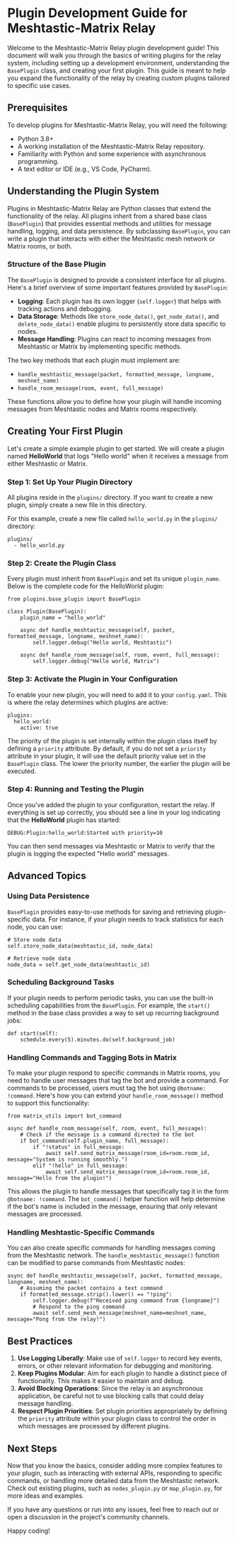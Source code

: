# Plugin Development Guide for Meshtastic-Matrix Relay

Welcome to the Meshtastic-Matrix Relay plugin development guide! This document will walk you through the basics of writing plugins for the relay system, including setting up a development environment, understanding the `BasePlugin` class, and creating your first plugin. This guide is meant to help you expand the functionality of the relay by creating custom plugins tailored to specific use cases.

## Prerequisites

To develop plugins for Meshtastic-Matrix Relay, you will need the following:

- Python 3.8+
- A working installation of the Meshtastic-Matrix Relay repository.
- Familiarity with Python and some experience with asynchronous programming.
- A text editor or IDE (e.g., VS Code, PyCharm).

## Understanding the Plugin System

Plugins in Meshtastic-Matrix Relay are Python classes that extend the functionality of the relay. All plugins inherit from a shared base class (`BasePlugin`) that provides essential methods and utilities for message handling, logging, and data persistence. By subclassing `BasePlugin`, you can write a plugin that interacts with either the Meshtastic mesh network or Matrix rooms, or both.

### Structure of the Base Plugin

The `BasePlugin` is designed to provide a consistent interface for all plugins. Here's a brief overview of some important features provided by `BasePlugin`:

- **Logging**: Each plugin has its own logger (`self.logger`) that helps with tracking actions and debugging.
- **Data Storage**: Methods like `store_node_data()`, `get_node_data()`, and `delete_node_data()` enable plugins to persistently store data specific to nodes.
- **Message Handling**: Plugins can react to incoming messages from Meshtastic or Matrix by implementing specific methods.

The two key methods that each plugin must implement are:

- `handle_meshtastic_message(packet, formatted_message, longname, meshnet_name)`
- `handle_room_message(room, event, full_message)`

These functions allow you to define how your plugin will handle incoming messages from Meshtastic nodes and Matrix rooms respectively.

## Creating Your First Plugin

Let's create a simple example plugin to get started. We will create a plugin named **HelloWorld** that logs "Hello world" when it receives a message from either Meshtastic or Matrix.

### Step 1: Set Up Your Plugin Directory

All plugins reside in the `plugins/` directory. If you want to create a new plugin, simply create a new file in this directory.

For this example, create a new file called `hello_world.py` in the `plugins/` directory:

```
plugins/
  - hello_world.py
```

### Step 2: Create the Plugin Class

Every plugin must inherit from `BasePlugin` and set its unique `plugin_name`. Below is the complete code for the HelloWorld plugin:

```
from plugins.base_plugin import BasePlugin

class Plugin(BasePlugin):
    plugin_name = "hello_world"

    async def handle_meshtastic_message(self, packet, formatted_message, longname, meshnet_name):
        self.logger.debug("Hello world, Meshtastic")

    async def handle_room_message(self, room, event, full_message):
        self.logger.debug("Hello world, Matrix")
```

### Step 3: Activate the Plugin in Your Configuration

To enable your new plugin, you will need to add it to your `config.yaml`. This is where the relay determines which plugins are active:

```
plugins:
  hello_world:
    active: true
```

The priority of the plugin is set internally within the plugin class itself by defining a `priority` attribute. By default, if you do not set a `priority` attribute in your plugin, it will use the default priority value set in the `BasePlugin` class. The lower the priority number, the earlier the plugin will be executed.

### Step 4: Running and Testing the Plugin

Once you've added the plugin to your configuration, restart the relay. If everything is set up correctly, you should see a line in your log indicating that the **HelloWorld** plugin has started:

```
DEBUG:Plugin:hello_world:Started with priority=10
```

You can then send messages via Meshtastic or Matrix to verify that the plugin is logging the expected "Hello world" messages.

## Advanced Topics

### Using Data Persistence

`BasePlugin` provides easy-to-use methods for saving and retrieving plugin-specific data. For instance, if your plugin needs to track statistics for each node, you can use:

```
# Store node data
self.store_node_data(meshtastic_id, node_data)

# Retrieve node data
node_data = self.get_node_data(meshtastic_id)
```

### Scheduling Background Tasks

If your plugin needs to perform periodic tasks, you can use the built-in scheduling capabilities from the `BasePlugin`. For example, the `start()` method in the base class provides a way to set up recurring background jobs:

```
def start(self):
    schedule.every(5).minutes.do(self.background_job)
```

### Handling Commands and Tagging Bots in Matrix

To make your plugin respond to specific commands in Matrix rooms, you need to handle user messages that tag the bot and provide a command. For commands to be processed, users must tag the bot using `@botname: !command`. Here's how you can extend your `handle_room_message()` method to support this functionality:

```
from matrix_utils import bot_command

async def handle_room_message(self, room, event, full_message):
    # Check if the message is a command directed to the bot
    if bot_command(self.plugin_name, full_message):
        if "!status" in full_message:
            await self.send_matrix_message(room_id=room.room_id, message="System is running smoothly.")
        elif "!hello" in full_message:
            await self.send_matrix_message(room_id=room.room_id, message="Hello from the plugin!")
```

This allows the plugin to handle messages that specifically tag it in the form `@botname: !command`. The `bot_command()` helper function will help determine if the bot's name is included in the message, ensuring that only relevant messages are processed.

### Handling Meshtastic-Specific Commands

You can also create specific commands for handling messages coming from the Meshtastic network. The `handle_meshtastic_message()` function can be modified to parse commands from Meshtastic nodes:

```
async def handle_meshtastic_message(self, packet, formatted_message, longname, meshnet_name):
    # Assuming the packet contains a text command
    if formatted_message.strip().lower() == "!ping":
        self.logger.debug(f"Received ping command from {longname}")
        # Respond to the ping command
        await self.send_mesh_message(meshnet_name=meshnet_name, message="Pong from the relay!")
```

## Best Practices

1. **Use Logging Liberally**: Make use of `self.logger` to record key events, errors, or other relevant information for debugging and monitoring.
2. **Keep Plugins Modular**: Aim for each plugin to handle a distinct piece of functionality. This makes it easier to maintain and debug.
3. **Avoid Blocking Operations**: Since the relay is an asynchronous application, be careful not to use blocking calls that could delay message handling.
4. **Respect Plugin Priorities**: Set plugin priorities appropriately by defining the `priority` attribute within your plugin class to control the order in which messages are processed by different plugins.

## Next Steps

Now that you know the basics, consider adding more complex features to your plugin, such as interacting with external APIs, responding to specific commands, or handling more detailed data from the Meshtastic network. Check out existing plugins, such as `nodes_plugin.py` or `map_plugin.py`, for more ideas and examples.

If you have any questions or run into any issues, feel free to reach out or open a discussion in the project's community channels.

Happy coding!


